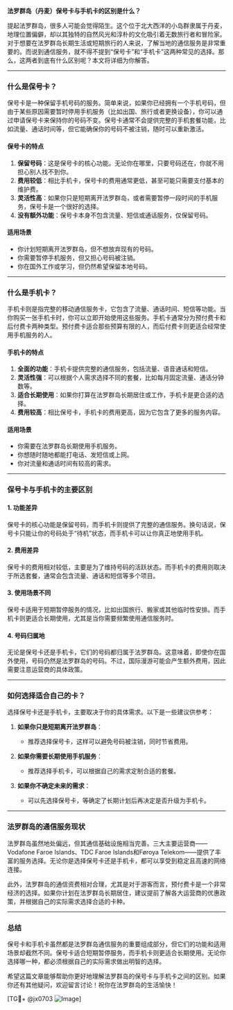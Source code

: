 **法罗群岛（丹麦）保号卡与手机卡的区别是什么？**

提起法罗群岛，很多人可能会觉得陌生。这个位于北大西洋的小岛群隶属于丹麦，地理位置偏僻，却以其独特的自然风光和淳朴的文化吸引着无数旅行者和冒险家。对于想要在法罗群岛长期生活或短期旅行的人来说，了解当地的通信服务是非常重要的。而说到通信服务，就不得不提到“保号卡”和“手机卡”这两种常见的选择。那么，这两者到底有什么区别呢？本文将详细为你解答。

---

### **什么是保号卡？**

保号卡是一种保留手机号码的服务。简单来说，如果你已经拥有一个手机号码，但由于某些原因需要暂时停用手机服务（比如出国、旅行或者更换设备），你可以通过申请保号卡来保持你的号码不变。保号卡通常不会提供完整的手机套餐功能，比如流量、通话时间等，但它能确保你的号码不被注销，随时可以重新激活。

#### **保号卡的特点**
1. **保留号码**：这是保号卡的核心功能。无论你在哪里，只要号码还在，你就不用担心别人找不到你。
2. **费用较低**：相比手机卡，保号卡的费用通常更低，甚至可能只需要支付基本的维护费。
3. **灵活性高**：如果你只是短期离开法罗群岛，或者需要暂停一段时间的手机服务，保号卡是一个很好的选择。
4. **没有额外功能**：保号卡本身不包含流量、短信或通话服务，仅保留号码。

#### **适用场景**
- 你计划短期离开法罗群岛，但不想放弃现有的号码。
- 你需要暂停手机服务，但又担心号码被注销。
- 你在国外工作或学习，但仍然希望保留本地号码。

---

### **什么是手机卡？**

手机卡则是指完整的移动通信服务卡，它包含了流量、通话时间、短信等功能。当你购买一张手机卡时，你可以立即开始使用这些服务。手机卡通常分为预付费卡和后付费卡两种类型。预付费卡适合那些预算有限的人，而后付费卡则更适合经常使用手机服务的人。

#### **手机卡的特点**
1. **全面的功能**：手机卡提供完整的通信服务，包括流量、语音通话和短信。
2. **灵活性强**：可以根据个人需求选择不同的套餐，比如每月固定流量、通话分钟数等。
3. **适合长期使用**：如果你打算在法罗群岛长期居住或工作，手机卡是更合适的选择。
4. **费用较高**：相比保号卡，手机卡的费用更高，因为它包含了更多的服务内容。

#### **适用场景**
- 你需要在法罗群岛长期使用手机服务。
- 你想随时随地都能打电话、发短信或上网。
- 你对流量和通话时间有较高的需求。

---

### **保号卡与手机卡的主要区别**

#### **1. 功能差异**
保号卡的核心功能是保留号码，而手机卡则提供了完整的通信服务。换句话说，保号卡只能让你的号码处于“待机”状态，而手机卡可以让你真正地使用手机。

#### **2. 费用差异**
保号卡的费用相对较低，主要是为了维持号码的活跃状态。而手机卡的费用则取决于所选套餐，通常会包含流量、通话和短信等多个项目。

#### **3. 使用场景不同**
保号卡适用于短期暂停服务的情况，比如出国旅行、搬家或其他临时性安排。而手机卡则更适合长期使用，尤其是当你需要频繁使用通信服务时。

#### **4. 号码归属地**
无论是保号卡还是手机卡，它们的号码都归属于法罗群岛。这意味着，即使你在国外使用，号码仍然是法罗群岛的号码。不过，国际漫游可能会产生额外费用，因此需要注意运营商的具体政策。

---

### **如何选择适合自己的卡？**

选择保号卡还是手机卡，主要取决于你的具体需求。以下是一些建议供参考：

1. **如果你只是短期离开法罗群岛**：
   - 推荐选择保号卡，这样可以避免号码被注销，同时节省费用。

2. **如果你需要长期使用手机服务**：
   - 推荐选择手机卡，可以根据自己的需求定制合适的套餐。

3. **如果你不确定未来的需求**：
   - 可以先选择保号卡，等确定了长期计划后再决定是否升级为手机卡。

---

### **法罗群岛的通信服务现状**

法罗群岛虽然地处偏远，但其通信基础设施相当完善。三大主要运营商——Vodafone Faroe Islands、TDC Faroe Islands和Føroya Telekom——提供了丰富的服务选择。无论你是选择保号卡还是手机卡，都可以享受到稳定且高速的网络连接。

此外，法罗群岛的通信资费相对合理，尤其是对于游客而言，预付费卡是一个非常经济的选择。如果你计划在法罗群岛长期居住，建议提前了解各大运营商的优惠政策，并根据自己的实际需求选择合适的卡种。

---

### **总结**

保号卡和手机卡虽然都是法罗群岛通信服务的重要组成部分，但它们的功能和适用场景却截然不同。保号卡适合短期暂停服务，而手机卡则更适合长期使用。无论你选择哪一种，都必须根据自己的实际需求做出明智的选择。

希望这篇文章能够帮助你更好地理解法罗群岛的保号卡与手机卡之间的区别。如果你还有其他疑问，欢迎留言讨论！祝你在法罗群岛的生活愉快！

[TG💪+ @jx0703 ![Image](https://github.com/user-attachments/assets/dbca1d08-cadb-493c-b0ec-ad6f7a83f270)]